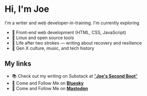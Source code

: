 # Hi, I'm Joe

I'm a writer and web developer-in-training. I'm currently exploring
- 🔧 Front-end web development (HTML, CSS, JavaScript)
- 🐧 Linux and open source tools
- 🧠 Life after two strokes — writing about recovery and resilience
- 🎸 Gen X culture, music, and tech history

## My links
- 📚 Check out my writing on Substack at ["**Joe's Second Boot**"](https://joebelli.substack.com/) 
- 🦋 Come and Follow Me on [**Bluesky**](https://bsky.app/profile/atlantajoe.bsky.social)
- 🦣 Come and Follow Me on [**Mastodon**](https://techhub.social/@atlantajoe)

